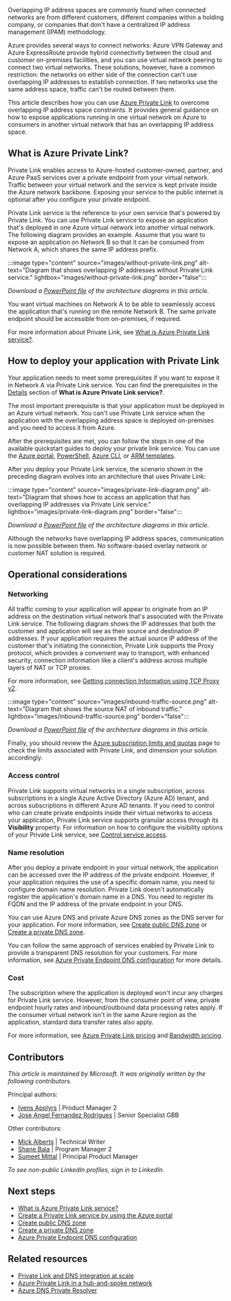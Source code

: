 Overlapping IP address spaces are commonly found when connected networks are from different customers, different companies within a holding company, or companies that don't have a centralized IP address management (IPAM) methodology.
 
Azure provides several ways to connect networks: Azure VPN Gateway and Azure ExpressRoute provide hybrid connectivity between the cloud and customer on-premises facilities, and you can use virtual network peering to connect two virtual networks. These solutions, however, have a common restriction: the networks on either side of the connection can't use overlapping IP addresses to establish connection. If two networks use the same address space, traffic can't be routed between them.  
 
This article describes how you can use [Azure Private Link](https://azure.microsoft.com/products/private-link) to overcome overlapping IP address space constraints. It provides general guidance on how to expose applications running in one virtual network on Azure to consumers in another virtual network that has an overlapping IP address space.

## What is Azure Private Link?
 
Private Link enables access to Azure-hosted customer-owned, partner, and Azure PaaS services over a private endpoint from your virtual network. Traffic between your virtual network and the service is kept private inside the Azure network backbone. Exposing your service to the public internet is optional after you configure your private endpoint.

Private Link service is the reference to your own service that's powered by Private Link. You can use Private Link service to expose an application that's deployed in one Azure virtual network into another virtual network. The following diagram provides an example. Assume that you want to expose an application on Network B so that it can be consumed from Network A, which shares the same IP address prefix.

:::image type="content" source="images/without-private-link.png" alt-text="Diagram that shows overlapping IP addresses without Private Link service." lightbox="images/without-private-link.png" border="false":::

*Download a [PowerPoint file](https://arch-center.azureedge.net/private-link-ip-constraints.pptx) of the architecture diagrams in this article.* 

You want virtual machines on Network A to be able to seamlessly access the application that's running on the remote Network B. The same private endpoint should be accessible from on-premises, if required.
 
For more information about Private Link, see [What is Azure Private Link service?](/azure/private-link/private-link-service-overview#details). 

## How to deploy your application with Private Link
 
Your application needs to meet some prerequisites if you want to expose it in Network A via Private Link service. You can find the prerequisites in the [Details](/azure/private-link/private-link-service-overview#details) section of **What is Azure Private Link service?**. 

The most important prerequisite is that your application must be deployed in an Azure virtual network. You can't use Private Link service when the application with the overlapping address space is deployed on-premises and you need to access it from Azure. 

After the prerequisites are met, you can follow the steps in one of the available quickstart guides to deploy your private link service. You can use the [Azure portal](/azure/private-link/create-private-link-service-portal#create-a-private-link-service), [PowerShell](/azure/private-link/create-private-link-service-powershell#create-a-private-link-service), [Azure CLI](/azure/private-link/create-private-link-service-cli#create-a-private-link-service), or [ARM templates](/azure/private-link/create-private-link-service-template).  
 
After you deploy your Private Link service, the scenario shown in the preceding diagram evolves into an architecture that uses Private Link: 

:::image type="content" source="images/private-link-diagram.png" alt-text="Diagram that shows how to access an application that has overlapping IP addresses via Private Link service." lightbox="images/private-link-diagram.png" border="false":::

*Download a [PowerPoint file](https://arch-center.azureedge.net/private-link-ip-constraints.pptx) of the architecture diagrams in this article.*  

Although the networks have overlapping IP address spaces, communication is now possible between them. No software-based overlay network or customer NAT solution is required. 

## Operational considerations
 
### Networking

All traffic coming to your application will appear to originate from an IP address on the destination virtual network that's associated with the Private Link service. The following diagram shows the IP addresses that both the customer and application will see as their source and destination IP addresses. If your application requires the actual source IP address of the customer that's initiating the connection, Private Link supports the Proxy protocol, which provides a convenient way to transport, with enhanced security, connection information like a client's address across multiple layers of NAT or TCP proxies.

For more information, see [Getting connection Information using TCP Proxy v2](/azure/private-link/private-link-service-overview#getting-connection-information-using-tcp-proxy-v2).  

:::image type="content" source="images/inbound-traffic-source.png" alt-text="Diagram that shows the source NAT of inbound traffic." lightbox="images/inbound-traffic-source.png" border="false":::

*Download a [PowerPoint file](https://arch-center.azureedge.net/private-link-ip-constraints.pptx) of the architecture diagrams in this article.* 
 
Finally, you should review the [Azure subscription limits and quotas](/azure/azure-resource-manager/management/azure-subscription-service-limits#private-link-limits) page to check the limits associated with Private Link, and dimension your solution accordingly.
 
### Access control 

Private Link supports virtual networks in a single subscription, across subscriptions in a single Azure Active Directory (Azure AD) tenant, and across subscriptions in different Azure AD tenants. If you need to control who can create private endpoints inside their virtual networks to access your application, Private Link service supports granular access through its **Visibility** property. For information on how to configure the visibility options of your Private Link service, see [Control service access](/azure/private-link/private-link-service-overview#control-service-access).

### Name resolution
 
After you deploy a private endpoint in your virtual network, the application can be accessed over the IP address of the private endpoint. However, if your application requires the use of a specific domain name, you need to configure domain name resolution. Private Link doesn't automatically register the application's domain name in a DNS. You need to register its FQDN and the IP address of the private endpoint in your DNS. 
 
You can use Azure DNS and private Azure DNS zones as the DNS server for your application. For more information, see [Create public DNS zone](/azure/dns/dns-getstarted-portal) or [Create a private DNS zone](/azure/dns/private-dns-getstarted-portal).

You can follow the same approach of services enabled by Private Link to provide a transparent DNS resolution for your customers. For more information, see [Azure Private Endpoint DNS configuration](/azure/private-link/private-endpoint-dns#azure-services-dns-zone-configuration) for more details.
 
### Cost
 
The subscription where the application is deployed won't incur any charges for Private Link service. However, from the consumer point of view, private endpoint hourly rates and inbound/outbound data processing rates apply. If the consumer virtual network isn't in the same Azure region as the application, standard data transfer rates also apply. 

For more information, see [Azure Private Link pricing](https://azure.microsoft.com/pricing/details/private-link) and [Bandwidth pricing](https://azure.microsoft.com/pricing/details/bandwidth). 

## Contributors

*This article is maintained by Microsoft. It was originally written by the following contributors.*

Principal authors: 

- [Ivens Applyrs](https://www.linkedin.com/in/ivens-applyrs) | Product Manager 2
- [Jose Angel Fernandez Rodrigues](https://www.linkedin.com/in/jangelfdez) | Senior Specialist GBB


Other contributors: 

- [Mick Alberts](https://www.linkedin.com/in/mick-alberts-a24a1414) | Technical Writer 
- [Shane Bala](https://www.linkedin.com/in/sudarshan-bala) | Program Manager 2
- [Sumeet Mittal](https://www.linkedin.com/in/mittalsumeet) | Principal Product Manager

*To see non-public LinkedIn profiles, sign in to LinkedIn.*

## Next steps

- [What is Azure Private Link service?](/azure/private-link/private-link-service-overview)
- [Create a Private Link service by using the Azure portal](/azure/private-link/create-private-link-service-portal)
- [Create public DNS zone](/azure/dns/dns-getstarted-portal) 
- [Create a private DNS zone](/azure/dns/private-dns-getstarted-portal)
- [Azure Private Endpoint DNS configuration](/azure/private-link/private-endpoint-dns)

## Related resources

- [Private Link and DNS integration at scale](/azure/cloud-adoption-framework/ready/azure-best-practices/private-link-and-dns-integration-at-scale?toc=https%3A%2F%2Flearn.microsoft.com%2Fazure%2Farchitecture%2Ftoc.json&bc=https%3A%2F%2Flearn.microsoft.com%2Fazure%2Farchitecture%2Fbread%2Ftoc.json)
- [Azure Private Link in a hub-and-spoke network](/azure/architecture/guide/networking/private-link-hub-spoke-network)
- [Azure DNS Private Resolver](/azure/architecture/example-scenario/networking/azure-dns-private-resolver)